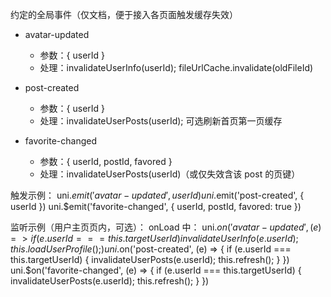 约定的全局事件（仅文档，便于接入各页面触发缓存失效）

- avatar-updated
  - 参数：{ userId }
  - 处理：invalidateUserInfo(userId); fileUrlCache.invalidate(oldFileId)

- post-created
  - 参数：{ userId }
  - 处理：invalidateUserPosts(userId); 可选刷新首页第一页缓存

- favorite-changed
  - 参数：{ userId, postId, favored }
  - 处理：invalidateUserPosts(userId)（或仅失效含该 post 的页键）

触发示例：
  uni.$emit('avatar-updated', { userId })
  uni.$emit('post-created', { userId })
  uni.$emit('favorite-changed', { userId, postId, favored: true })

监听示例（用户主页页内，可选）：
  onLoad 中：
    uni.$on('avatar-updated', (e) => { if (e.userId === this.targetUserId) { invalidateUserInfo(e.userId); this.loadUserProfile(); } })
    uni.$on('post-created', (e) => { if (e.userId === this.targetUserId) { invalidateUserPosts(e.userId); this.refresh(); } })
    uni.$on('favorite-changed', (e) => { if (e.userId === this.targetUserId) { invalidateUserPosts(e.userId); this.refresh(); } })

